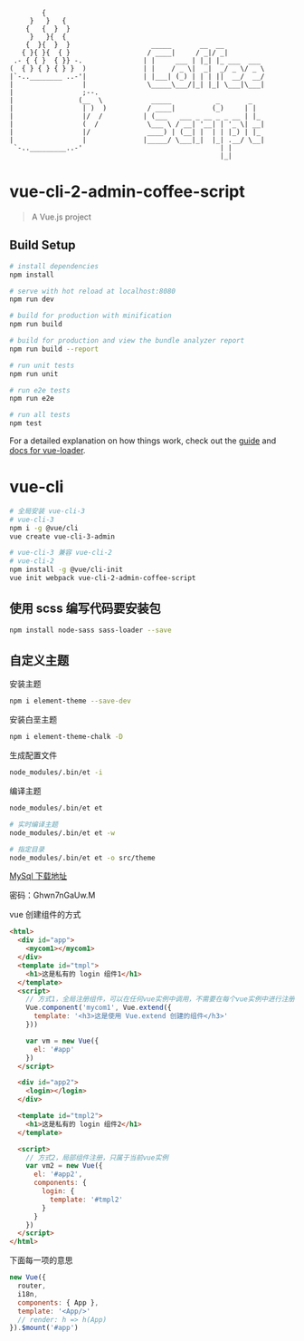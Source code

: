             {
         }   }   {
        {   {  }  }
         }   }{  {
        {  }{  }  }                    _____       __  __
       { }{ }{  { }                   / ____|     / _|/ _|
     .- { { }  { }} -.               | |     ___ | |_| |_ ___  ___
    (  { } { } { } }  )              | |    / _ \|  _|  _/ _ \/ _ \
    |`-..________ ..-'|              | |___| (_) | | | ||  __/  __/
    |                 |               \_____\___/|_| |_| \___|\___|
    |                 ;--.
    |                (__  \            _____           _       _
    |                 | )  )          / ____|         (_)     | |
    |                 |/  /          | (___   ___ _ __ _ _ __ | |_
    |                 (  /            \___ \ / __| '__| | '_ \| __|
    |                 |/              ____) | (__| |  | | |_) | |_
    |                 |              |_____/ \___|_|  |_| .__/ \__|
     `-.._________..-'                                  | |
                                                        |_|

# vue-cli-2-admin-coffee-script

> A Vue.js project

## Build Setup

``` bash
# install dependencies
npm install

# serve with hot reload at localhost:8080
npm run dev

# build for production with minification
npm run build

# build for production and view the bundle analyzer report
npm run build --report

# run unit tests
npm run unit

# run e2e tests
npm run e2e

# run all tests
npm test
```

For a detailed explanation on how things work, check out the [guide](http://vuejs-templates.github.io/webpack/) and [docs for vue-loader](http://vuejs.github.io/vue-loader).

# vue-cli

```sh
# 全局安装 vue-cli-3
# vue-cli-3
npm i -g @vue/cli
vue create vue-cli-3-admin

# vue-cli-3 兼容 vue-cli-2
# vue-cli-2
npm install -g @vue/cli-init
vue init webpack vue-cli-2-admin-coffee-script
```

## 使用 scss 编写代码要安装包

```sh
npm install node-sass sass-loader --save
```

## 自定义主题

安装主题

```sh
npm i element-theme --save-dev
```

安装白垩主题

```sh
npm i element-theme-chalk -D
```

生成配置文件

```sh
node_modules/.bin/et -i
```

编译主题

```sh
node_modules/.bin/et et

# 实时编译主题
node_modules/.bin/et et -w

# 指定目录
node_modules/.bin/et et -o src/theme
```

[MySql 下载地址](https://dev.mysql.com/downloads/file/?id=485812)

密码：Ghwn7nGaUw.M

vue 创建组件的方式

```html
<html>
  <div id="app">
    <mycom1></mycom1>
  </div>
  <template id="tmpl">
    <h1>这是私有的 login 组件1</h1>
  </template>
  <script>
    // 方式1，全局注册组件，可以在任何vue实例中调用，不需要在每个vue实例中进行注册，公用的组件，vue.use()做了这件事
    Vue.component('mycom1', Vue.extend({
      template: '<h3>这是使用 Vue.extend 创建的组件</h3>'
    }))

    var vm = new Vue({
      el: '#app'
    })
  </script>

  <div id="app2">
    <login></login>
  </div>

  <template id="tmpl2">
    <h1>这是私有的 login 组件2</h1>
  </template>

  <script>
    // 方式2，局部组件注册，只属于当前vue实例
    var vm2 = new Vue({
      el: '#app2',
      components: {
        login: {
          template: '#tmpl2'
        }
      }
    })
  </script>
</html>
```

下面每一项的意思

```js
new Vue({
  router,
  i18n,
  components: { App },
  template: '<App/>'
  // render: h => h(App)
}).$mount('#app')
```
